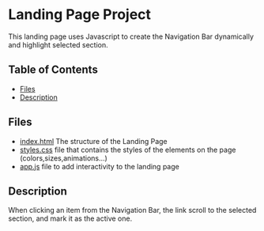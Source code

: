# Landing Page Project

This landing page uses Javascript to create the Navigation Bar dynamically and highlight selected section. 

## Table of Contents

* [Files](#files)
* [Description](#description)

## Files

* [index.html](index.html) The structure of the Landing Page
* [styles.css](css/styles.css) file that contains the styles of the elements on the page (colors,sizes,animations...)
* [app.js](js/app.js) file to add interactivity to the landing page

## Description

When clicking an item from the Navigation Bar, the link scroll to the selected section, and mark it as the active one.


